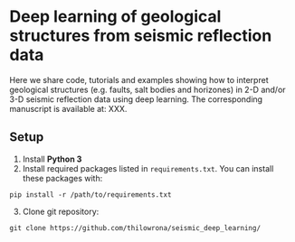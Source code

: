 # Deep learning of geological structures from seismic reflection data

Here we share code, tutorials and examples showing how to interpret geological structures (e.g. faults, salt bodies and horizones) in 2-D and/or 3-D seismic reflection data using deep learning. The corresponding manuscript is available at: XXX.

## Setup
1. Install **Python 3**
2. Install required packages listed in ```requirements.txt```. You can install these packages with:

``` pip install -r /path/to/requirements.txt ```

3. Clone git repository:

```git clone https://github.com/thilowrona/seismic_deep_learning/```
